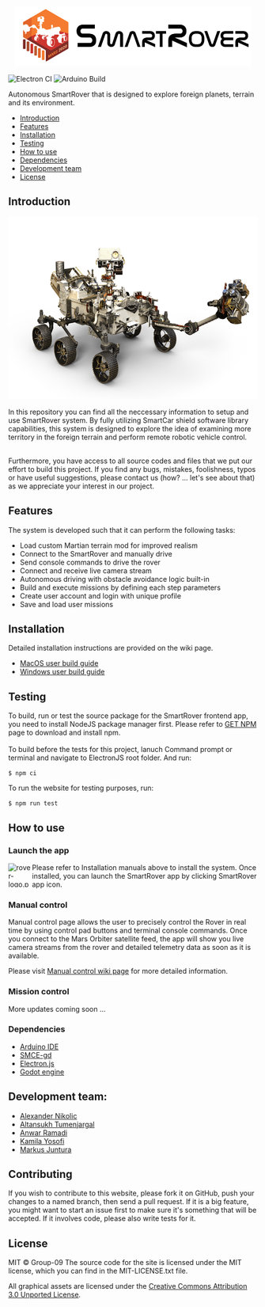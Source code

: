 <p align="center"><img src="https://github.com/DIT112-V21/group-09/blob/master/frontendApp/assets/images/rover-logo.png?raw=true" alt="rover-logo.png" width="480" height="121"></p>

![Electron CI](https://github.com/DIT112-V21/group-09/actions/workflows/electron-ci.yml/badge.svg)
![Arduino Build](https://github.com/DIT112-V21/group-09/actions/workflows/arduino-build.yml/badge.svg)

Autonomous SmartRover that is designed to explore foreign planets, terrain and its environment.

- [Introduction](#introduction)
- [Features](#features)
- [Installation](#installation)
- [Testing](#testing)
- [How to use](#how-to-use)
- [Dependencies](#dependencies)
- [Development team](#development-team)
- [License](#license)

## Introduction
<p align="center"><img src="https://github.com/DIT112-V21/group-09/blob/master/frontendApp/assets/images/home-rover-model.png?raw=true" alt="rover-logo.png" width="600" height="369"></p>
In this repository you can find all the neccessary information to setup and use SmartRover system. By fully 
utilizing SmartCar shield software library capabilities, this system is designed to explore the idea of examining more
territory in the foreign terrain and perform remote robotic vehicle control. <br /><br />

Furthermore, you have access to all source codes and files that we put our effort to build this project. If you find any bugs, mistakes, foolishness, typos or have useful suggestions, please contact us (how? ... let's see about that) as we appreciate your interest in our project.

## Features

The system is developed such that it can perform the following tasks: 

- Load custom Martian terrain mod for improved realism
- Connect to the SmartRover and manually drive
- Send console commands to drive the rover
- Connect and receive live camera stream
- Autonomous driving with obstacle avoidance logic built-in
- Build and execute missions by defining each step parameters
- Create user account and login with unique profile
- Save and load user missions

## Installation
Detailed installation instructions are provided on the wiki page.
* [MacOS user build guide](https://github.com/DIT112-V21/group-09/wiki/MacOS-user-build-guide)
* [Windows user build guide](https://github.com/DIT112-V21/group-09/wiki/Windows-user-build-guide)

## Testing

To build, run or test the source package for the SmartRover frontend app, you need to install NodeJS package manager first. Please refer to [GET NPM](https://www.npmjs.com/get-npm) page to download and install npm. <br /><br />
To build before the tests for this project, lanuch Command prompt or terminal and navigate to ElectronJS root folder. And run:

    $ npm ci

To run the website for testing purposes, run:

    $ npm run test

## How to use

### Launch the app
<p><img align="left" src="https://raw.githubusercontent.com/DIT112-V21/group-09/master/frontendApp/assets/images/favicon.ico" alt="rover-logo.png" width="48" height="48">
Please refer to Installation manuals above to install the system. Once installed, you can launch the SmartRover app by clicking SmartRover app icon.</p>
    
### Manual control
Manual control page allows the user to precisely control the Rover in real time by using control pad buttons and terminal console commands. Once you connect to the Mars Orbiter satellite feed, the app will show you live camera streams from the rover and detailed telemetry data as soon as it is available. 

Please visit [Manual control wiki page](https://github.com/DIT112-V21/group-09/wiki/Manual-control-of-the-Rover) for more detailed information.

### Mission control

More updates coming soon ...

### Dependencies

- [Arduino IDE](https://www.arduino.cc/en/software)
- [SMCE-gd](https://github.com/ItJustWorksTM/smce-gd)
- [Electron.js](https://www.electronjs.org/)
- [Godot engine](https://godotengine.org/)

## Development team:
- [Alexander Nikolic](https://github.com/nikalc)
- [Altansukh Tumenjargal](https://github.com/axe007)
- [Anwar Ramadi](https://github.com/ramadi-a)
- [Kamila Yosofi](https://github.com/kam56)
- [Markus Juntura](https://github.com/OneMoreOreo)

## Contributing

If you wish to contribute to this website, please fork it on GitHub, push your changes to a named branch, then send a pull request. If it is a big feature, you might want to start an issue first to make sure it's something that will be accepted. If it involves code, please also write tests for it.

## License

MIT © Group-09
The source code for the site is licensed under the MIT license, which you can find in the MIT-LICENSE.txt file.

All graphical assets are licensed under the [Creative Commons Attribution 3.0 Unported License](https://creativecommons.org/licenses/by/3.0/).
